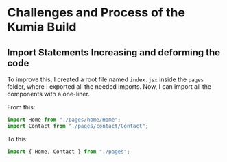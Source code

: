 # Challenges and Process of the Kumia Build

## Import Statements Increasing and deforming the code

To improve this, I created a root file named `index.jsx` inside the `pages` folder, where I exported all the needed imports. Now, I can import all the components with a one-liner.

From this:

```js
import Home from "./pages/home/Home";
import Contact from "./pages/contact/Contact";
```

To this:

```js
import { Home, Contact } from "./pages";
```
